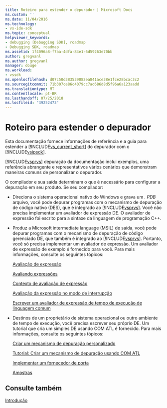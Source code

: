 ```yaml
---
title: Roteiro para estender o depurador | Microsoft Docs
ms.custom: ''
ms.date: 11/04/2016
ms.technology:
- vs-ide-sdk
ms.topic: conceptual
helpviewer_keywords:
- debugging [Debugging SDK], roadmap
- Debugging SDK, roadmap
ms.assetid: 1f4096a8-f7aa-4dfa-84e1-6d59263e70bb
author: gregvanl
ms.author: gregvanl
manager: douge
ms.workload:
- vssdk
ms.openlocfilehash: d07c50d383539082ea841ace38e1fce28bcac3c2
ms.sourcegitcommit: 71b307ce86c4079cc7ad686d8d5f96a6a123aadd
ms.translationtype: MT
ms.contentlocale: pt-BR
ms.lasthandoff: 07/25/2018
ms.locfileid: "39252473"
---
```

# <a name="roadmap-for-extending-the-debugger"></a>Roteiro para estender o depurador
Esta documentação fornece informações de referência e a guia para estender a [!INCLUDE[vs_current_short](../../code-quality/includes/vs_current_short_md.md)] do depurador com o [!INCLUDE[vsipsdk](../../extensibility/includes/vsipsdk_md.md)].  
  
 [!INCLUDE[vsprvs](../../code-quality/includes/vsprvs_md.md)] depuração da documentação inclui exemplos, uma referência abrangente e representativos vários cenários que demonstram maneiras comuns de personalizar o depurador.  
  
 O compilador e sua saída determinam o que é necessário para configurar a depuração em seu produto. Se seu compilador:  
  
-   Direciona o sistema operacional nativo do Windows e grava um *. PDB* arquivo, você pode depurar programas com o mecanismo de depuração de código nativo (DES), que é integrado ao [!INCLUDE[vsprvs](../../code-quality/includes/vsprvs_md.md)]. Você não precisa implementar um avaliador de expressão DE. O avaliador de expressão foi escrito para a sintaxe da linguagem de programação C++.  
  
-   Produz a Microsoft intermediate language (MSIL) de saída, você pode depurar programas com o mecanismo de depuração de código gerenciado DE, que também é integrado ao [!INCLUDE[vsprvs](../../code-quality/includes/vsprvs_md.md)]. Portanto, você só precisa implementar um avaliador de expressão. Um avaliador de expressão de exemplo é fornecido para você. Para mais informações, consulte os seguintes tópicos:  
  
     [Avaliação de expressão](../../extensibility/debugger/expression-evaluation-visual-studio-debugging-sdk.md)  
  
     [Avaliando expressões](../../extensibility/debugger/evaluating-expressions.md)  
  
     [Contexto de avaliação de expressão](../../extensibility/debugger/expression-evaluation-context.md)  
  
     [Avaliação da expressão no modo de interrupção](../../extensibility/debugger/expression-evaluation-in-break-mode.md)  
  
     [Escrever um avaliador de expressão de tempo de execução de linguagem comum](../../extensibility/debugger/writing-a-common-language-runtime-expression-evaluator.md)  
  
-   Destinos de um proprietário de sistema operacional ou outro ambiente de tempo de execução, você precisa escrever seu próprio DE. Um tutorial que cria um simples DE usando COM ATL é fornecido. Para mais informações, consulte os seguintes tópicos:  
  
     [Criar um mecanismo de depuração personalizado](../../extensibility/debugger/creating-a-custom-debug-engine.md)  
  
     [Tutorial: Criar um mecanismo de depuração usando COM ATL](http://msdn.microsoft.com/en-us/9097b71e-1fe7-48f7-bc00-009e25940c24)  
  
     [Implementar um fornecedor de porta](../../extensibility/debugger/implementing-a-port-supplier.md)  
  
     [Amostras](../../extensibility/debugger/visual-studio-debugging-samples.md)  
  
## <a name="see-also"></a>Consulte também  
 [Introdução](../../extensibility/debugger/getting-started-with-debugger-extensibility.md)